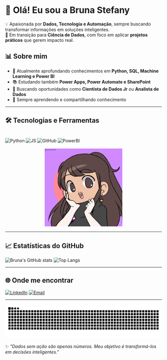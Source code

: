 # 👋 Olá! Eu sou a Bruna Stefany

💡 Apaixonada por **Dados, Tecnologia e Automação**, sempre buscando transformar informações em soluções inteligentes.  
🚀 Em transição para **Ciência de Dados**, com foco em aplicar **projetos práticos** que gerem impacto real.


## 📊 Sobre mim
- 🎯 Atualmente aprofundando conhecimentos em **Python, SQL, Machine Learning e Power BI**  
- 📚 Estudando também **Power Apps, Power Automate e SharePoint**  
- 💼 Buscando oportunidades como **Cientista de Dados Jr** ou **Analista de Dados**  
- 🌱 Sempre aprendendo e compartilhando conhecimento

---

## 🛠️ Tecnologias e Ferramentas
<div style="display: inline_block"><br>
  <img align="center" alt="Python" height="40" width="40" src="https://cdn.jsdelivr.net/gh/devicons/devicon/icons/python/python-original.svg">
  <img align="center" alt="JS" height="40" width="40" src="https://cdn.jsdelivr.net/gh/devicons/devicon/icons/javascript/javascript-original.svg">
  <img align="center" alt="GitHub" height="40" width="40" src="https://cdn.jsdelivr.net/gh/devicons/devicon/icons/github/github-original.svg">
  <img align="center" alt="PowerBI" height="40" width="40" src="https://img.icons8.com/color/48/power-bi.png"/>
  <div style="display: inline_block"><br>
</div>

  <div align="center">
  <img src="https://github.com/BrunaStefany/BrunaStefany/blob/main/download20250804190113.png?raw=true" width="250">
</div>

---

## 📈 Estatísticas do GitHub
![Bruna's GitHub stats](https://github-readme-stats.vercel.app/api?username=BrunaStefany&show_icons=true&theme=cobalt)
![Top Langs](https://github-readme-stats.vercel.app/api/top-langs/?username=BrunaStefany&layout=compact&theme=cobalt)

---

## 🌐 Onde me encontrar
[![LinkedIn](https://img.shields.io/badge/LinkedIn-0A66C2?style=for-the-badge&logo=linkedin&logoColor=white)](https://www.linkedin.com/in/bruna-brozzi/)
[![Email](https://img.shields.io/badge/Email-FF5722?style=for-the-badge&logo=gmail&logoColor=white)](mailto:brunastefany932@gmail.com)

---
<div aling=center>
<img src="https://raw.githubusercontent.com/BrunaStefany/BrunaStefany/output/snake.svg" alt="Snake animation" />
<div/>

✨ *"Dados sem ação são apenas números. Meu objetivo é transformá-los em decisões inteligentes."*
